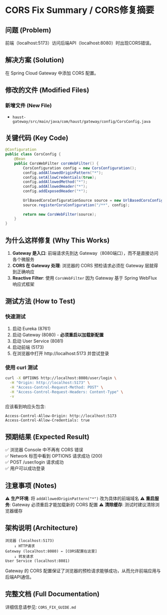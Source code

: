 # CORS Fix Summary / CORS修复摘要

## 问题 (Problem)
前端（localhost:5173）访问后端API（localhost:8080）时出现CORS错误。

## 解决方案 (Solution)
在 Spring Cloud Gateway 中添加 CORS 配置。

## 修改的文件 (Modified Files)

### 新增文件 (New File)
- `haust-gateway/src/main/java/com/haust/gateway/config/CorsConfig.java`

## 关键代码 (Key Code)

```java
@Configuration
public class CorsConfig {
    @Bean
    public CorsWebFilter corsWebFilter() {
        CorsConfiguration config = new CorsConfiguration();
        config.addAllowedOriginPattern("*");
        config.setAllowCredentials(true);
        config.addAllowedMethod("*");
        config.addAllowedHeader("*");
        config.addExposedHeader("*");
        
        UrlBasedCorsConfigurationSource source = new UrlBasedCorsConfigurationSource();
        source.registerCorsConfiguration("/**", config);
        
        return new CorsWebFilter(source);
    }
}
```

## 为什么这样修复 (Why This Works)

1. **Gateway 是入口**: 前端请求先到达 Gateway（8080端口），而不是直接访问各个微服务
2. **CORS 在 Gateway 处理**: 浏览器的 CORS 预检请求必须在 Gateway 层就得到正确响应
3. **Reactive Filter**: 使用 `CorsWebFilter` 因为 Gateway 基于 Spring WebFlux 响应式框架

## 测试方法 (How to Test)

### 快速测试
1. 启动 Eureka (8761)
2. 启动 Gateway (8080) - **必须重启以加载新配置**
3. 启动 User Service (8081)
4. 启动前端 (5173)
5. 在浏览器中打开 http://localhost:5173 并尝试登录

### 使用 curl 测试
```bash
curl -X OPTIONS http://localhost:8080/user/login \
  -H "Origin: http://localhost:5173" \
  -H "Access-Control-Request-Method: POST" \
  -H "Access-Control-Request-Headers: Content-Type" \
  -v
```

应该看到响应头包含:
```
Access-Control-Allow-Origin: http://localhost:5173
Access-Control-Allow-Credentials: true
```

## 预期结果 (Expected Result)

✅ 浏览器 Console 中不再有 CORS 错误  
✅ Network 标签中看到 OPTIONS 请求成功 (200)  
✅ POST /user/login 请求成功  
✅ 用户可以成功登录

## 注意事项 (Notes)

⚠️ **生产环境**: 将 `addAllowedOriginPattern("*")` 改为具体的前端域名
⚠️ **重启服务**: Gateway 必须重启才能加载新的 CORS 配置
⚠️ **清除缓存**: 测试时建议清除浏览器缓存

## 架构说明 (Architecture)

```
浏览器 (localhost:5173)
    ↓ HTTP请求
Gateway (localhost:8080) ← [CORS配置在这里]
    ↓ 转发请求
User Service (localhost:8081)
```

Gateway 的 CORS 配置保证了浏览器的预检请求能够成功，从而允许前端应用与后端API通信。

## 完整文档 (Full Documentation)
详细信息请参见: `CORS_FIX_GUIDE.md`
